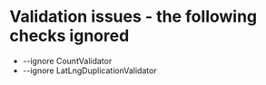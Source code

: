 # Validation issues - the following checks ignored
- --ignore CountValidator 
- --ignore LatLngDuplicationValidator
